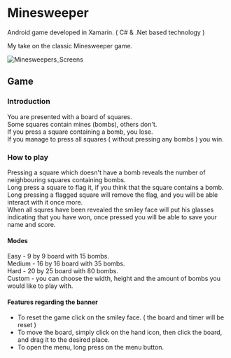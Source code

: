 # Minesweeper
Android game developed in Xamarin. ( C# &amp; .Net based technology )

My take on the classic Minesweeper game.

![Minesweepers_Screens](https://user-images.githubusercontent.com/70844165/92663341-aa8f6180-f309-11ea-98da-f0e99291f4d6.jpg)

## Game

### Introduction

You are presented with a board of squares.<br>
Some squares contain mines (bombs), others don't.<br>
If you press a square containing a bomb, you lose.<br>
If you manage to press all squares ( without pressing any bombs ) you win.<br>

### How to play 

Pressing a square which doesn't have a bomb reveals the number of neighbouring squares containing bombs.<br>
Long press a square to flag it, if you think that the square contains a bomb.<br>
Long pressing a flagged square will remove the flag, and you will be able interact with it once more.<br>
When all squres have been revealed the smiley face will put his glasses indicating that you have won, once pressed you will be able to save your name and score.

#### Modes 

Easy   - 9 by 9 board with 15 bombs.<br>
Medium - 16 by 16 board with 35 bombs.<br>
Hard   - 20 by 25 board with 80 bombs.<br>
Custom - you can choose the width, height and the amount of bombs you would like to play with.

#### Features regarding the banner

* To reset the game click on the smiley face. ( the board and timer will be reset )
* To move the board, simply click on the hand icon, then click the board, and drag it to the desired place.
* To open the menu, long press on the menu button.
